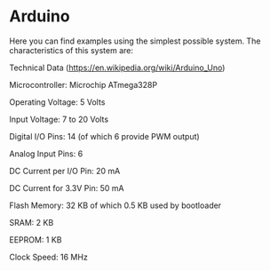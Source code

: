 # Arduino
Here you can find examples using the simplest possible system. The characteristics of this system are:

Technical Data (https://en.wikipedia.org/wiki/Arduino_Uno)

Microcontroller: Microchip ATmega328P

Operating Voltage: 5 Volts

Input Voltage: 7 to 20 Volts

Digital I/O Pins: 14 (of which 6 provide PWM output)

Analog Input Pins: 6

DC Current per I/O Pin: 20 mA

DC Current for 3.3V Pin: 50 mA

Flash Memory: 32 KB of which 0.5 KB used by bootloader

SRAM: 2 KB

EEPROM: 1 KB

Clock Speed: 16 MHz
